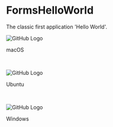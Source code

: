 # FormsHelloWorld
The classic first application 'Hello World'.
<BR>

![GitHub Logo](../../../Documentations/Images/Examples/Forms/FormsHelloWorldM.png)
<p align="left">macOS</p>
<BR>

![GitHub Logo](../../../Documentations/Images/Examples/Forms/FormsHelloWorldU.png)
<p align="left">Ubuntu</p>
<BR>

![GitHub Logo](../../../Documentations/Images/Examples/Forms/FormsHelloWorldW.png)
<p align="left">Windows</p>
<BR>

